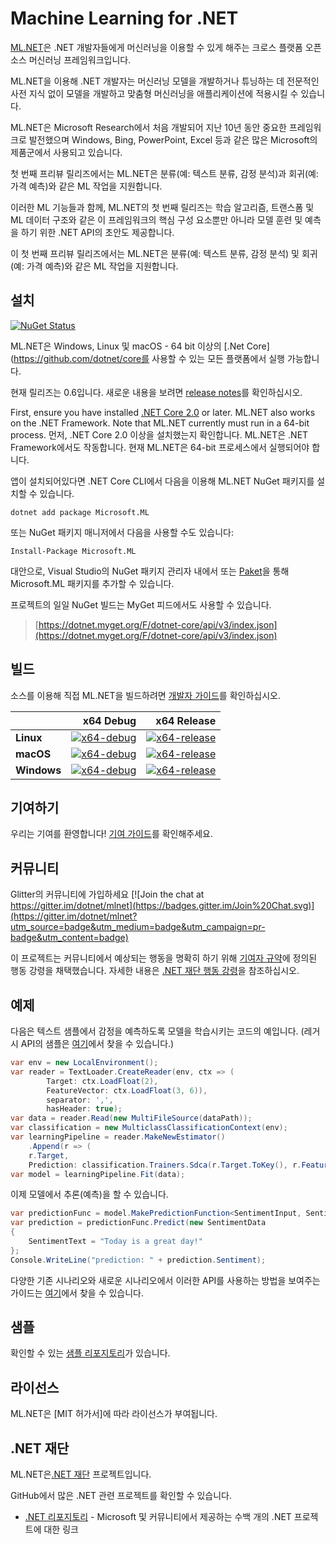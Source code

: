 # Machine Learning for .NET

[ML.NET](https://www.microsoft.com/net/learn/apps/machine-learning-and-ai/ml-dotnet)은 .NET 개발자들에게 머신러닝을 이용할 수 있게 해주는 크로스 플랫폼 오픈소스 머신러닝 프레임워크입니다.

ML.NET을 이용해 .NET 개발자는 머신러닝 모델을 개발하거나 튜닝하는 데 전문적인 사전 지식 없이 모델을 개발하고 맞춤형 머신러닝을 애플리케이션에 적용시킬 수 있습니다.

ML.NET은 Microsoft Research에서 처음 개발되어 지난 10년 동안 중요한 프레임워크로 발전했으며 Windows, Bing, PowerPoint, Excel 등과 같은 많은 Microsoft의 제품군에서 사용되고 있습니다.

첫 번째 프리뷰 릴리즈에서는 ML.NET은 분류(예: 텍스트 분류, 감정 분석)과 회귀(예:가격 예측)와 같은 ML 작업을 지원합니다.

이러한 ML 기능들과 함께, ML.NET의 첫 번째 릴리즈는 학습 알고리즘, 트랜스폼 및 ML 데이터 구조와 같은 이 프레임워크의 핵심 구성 요소뿐만 아니라 모델 훈련 및 예측을 하기 위한 .NET API의 초안도 제공합니다.

이 첫 번째 프리뷰 릴리즈에서는 ML.NET은 분류(예: 텍스트 분류, 감정 분석) 및 회귀(예: 가격 예측)와 같은 ML 작업을 지원합니다.

## 설치

[![NuGet Status](https://img.shields.io/nuget/v/Microsoft.ML.svg?style=flat)](https://www.nuget.org/packages/Microsoft.ML/)

ML.NET은 Windows, Linux 및 macOS - 64 bit 이상의 [.Net Core](https://github.com/dotnet/core를 사용할 수 있는 모든 플랫폼에서 실행 가능합니다.

현재 릴리즈는 0.6입니다. 새로운 내용을 보려면 [release notes](docs/release-notes/0.6/release-0.6.md)를 확인하십시오.

First, ensure you have installed [.NET Core 2.0](https://www.microsoft.com/net/learn/get-started) or later. ML.NET also works on the .NET Framework. Note that ML.NET currently must run in a 64-bit process.
먼저, .NET Core 2.0 이상을 설치했는지 확인합니다. ML.NET은 .NET Framework에서도 작동합니다. 현재 ML.NET은 64-bit 프로세스에서 실행되어야 합니다.

앱이 설치되어있다면 .NET Core CLI에서 다음을 이용해 ML.NET NuGet 패키지를 설치할 수 있습니다.
```
dotnet add package Microsoft.ML
```

또는 NuGet 패키지 매니저에서 다음을 사용할 수도 있습니다:
```
Install-Package Microsoft.ML
```

대안으로, Visual Studio의 NuGet 패키지 관리자 내에서 또는 [Paket](https://github.com/fsprojects/Paket)을 통해 Microsoft.ML 패키지를 추가할 수 있습니다.

프로젝트의 일일 NuGet 빌드는 MyGet 피드에서도 사용할 수 있습니다.

> [https://dotnet.myget.org/F/dotnet-core/api/v3/index.json](https://dotnet.myget.org/F/dotnet-core/api/v3/index.json)

## 빌드

소스를 이용해 직접 ML.NET을 빌드하려면 [개발자 가이드](docs/project-docs/developer-guide.md)를 확인하십시오.

|    | x64 Debug | x64 Release |
|:---|----------------:|------------------:|
|**Linux**|[![x64-debug](https://dnceng.visualstudio.com/public/_apis/build/status/dotnet/machinelearning/MachineLearning-CI?branchName=master)](https://dnceng.visualstudio.com/DotNet-Public/_build/latest?definitionId=104&branch=master)|[![x64-release](https://dnceng.visualstudio.com/public/_apis/build/status/dotnet/machinelearning/MachineLearning-CI?branchName=master)](https://dnceng.visualstudio.com/DotNet-Public/_build/latest?definitionId=104&branch=master)|
|**macOS**|[![x64-debug](https://dnceng.visualstudio.com/public/_apis/build/status/dotnet/machinelearning/MachineLearning-CI?branchName=master)](https://dnceng.visualstudio.com/DotNet-Public/_build/latest?definitionId=104&branch=master)|[![x64-release](https://dnceng.visualstudio.com/public/_apis/build/status/dotnet/machinelearning/MachineLearning-CI?branchName=master)](https://dnceng.visualstudio.com/DotNet-Public/_build/latest?definitionId=104&branch=master)|
|**Windows**|[![x64-debug](https://dnceng.visualstudio.com/public/_apis/build/status/dotnet/machinelearning/MachineLearning-CI?branchName=master)](https://dnceng.visualstudio.com/DotNet-Public/_build/latest?definitionId=104&branch=master)|[![x64-release](https://dnceng.visualstudio.com/public/_apis/build/status/dotnet/machinelearning/MachineLearning-CI?branchName=master)](https://dnceng.visualstudio.com/DotNet-Public/_build/latest?definitionId=104&branch=master)|

## 기여하기

우리는 기여를 환영합니다! [기여 가이드](CONTRIBUTING.md)를 확인해주세요.

## 커뮤니티

Glitter의 커뮤니티에 가입하세요 [![Join the chat at https://gitter.im/dotnet/mlnet](https://badges.gitter.im/Join%20Chat.svg)](https://gitter.im/dotnet/mlnet?utm_source=badge&utm_medium=badge&utm_campaign=pr-badge&utm_content=badge)

이 프로젝트는 커뮤니티에서 예상되는 행동을 명확히 하기 위해 [기여자 규약](https://contributor-covenant.org/)에 정의된 행동 강령을 채택했습니다.
자세한 내용은 [.NET 재단 행동 강령](https://dotnetfoundation.org/code-of-conduct)을 참조하십시오.

## 예제

다음은 텍스트 샘플에서 감정을 예측하도록 모델을 학습시키는 코드의 예입니다.
(레거시 API의 샘플은 [여기](test/Microsoft.ML.Tests/Scenarios/SentimentPredictionTests.cs)에서 찾을 수 있습니다.)

```C#
var env = new LocalEnvironment();
var reader = TextLoader.CreateReader(env, ctx => (
        Target: ctx.LoadFloat(2),
        FeatureVector: ctx.LoadFloat(3, 6)),
        separator: ',',
        hasHeader: true);
var data = reader.Read(new MultiFileSource(dataPath));
var classification = new MulticlassClassificationContext(env);
var learningPipeline = reader.MakeNewEstimator()
    .Append(r => (
    r.Target,
    Prediction: classification.Trainers.Sdca(r.Target.ToKey(), r.FeatureVector)));
var model = learningPipeline.Fit(data);

```

이제 모델에서 추론(예측)을 할 수 있습니다.

```C#
var predictionFunc = model.MakePredictionFunction<SentimentInput, SentimentPrediction>(env);
var prediction = predictionFunc.Predict(new SentimentData
{
    SentimentText = "Today is a great day!"
};
Console.WriteLine("prediction: " + prediction.Sentiment);
```

다양한 기존 시나리오와 새로운 시나리오에서 이러한 API를 사용하는 방법을 보여주는 가이드는 [여기](docs/code/MlNetCookBook.md)에서 찾을 수 있습니다.


## 샘플

확인할 수 있는 [샘플 리포지토리](https://github.com/dotnet/machinelearning-samples)가 있습니다.

## 라이선스

ML.NET은 [MIT 허가서]에 따라 라이선스가 부여됩니다.

## .NET 재단

ML.NET은[.NET 재단](https://www.dotnetfoundation.org/projects) 프로젝트입니다.

GitHub에서 많은 .NET 관련 프로젝트를 확인할 수 있습니다.

- [.NET 리포지토리](https://github.com/Microsoft/dotnet) - Microsoft 및 커뮤니티에서 제공하는 수백 개의 .NET 프로젝트에 대한 링크
